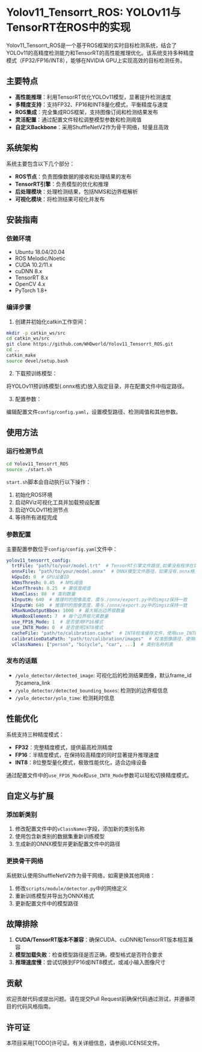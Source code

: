 # Yolov11_Tensorrt_ROS: YOLOv11与TensorRT在ROS中的实现

Yolov11_Tensorrt_ROS是一个基于ROS框架的实时目标检测系统，结合了YOLOv11的高精度检测能力和TensorRT的高性能推理优化。该系统支持多种精度模式（FP32/FP16/INT8），能够在NVIDIA GPU上实现高效的目标检测任务。

## 主要特点

- **高性能推理**：利用TensorRT优化YOLOv11模型，显著提升检测速度
- **多精度支持**：支持FP32、FP16和INT8量化模式，平衡精度与速度
- **ROS集成**：完全集成ROS框架，支持图像订阅和检测结果发布
- **灵活配置**：通过配置文件轻松调整模型参数和检测阈值
- **自定义Backbone**：采用ShuffleNetV2作为骨干网络，轻量且高效

## 系统架构

系统主要包含以下几个部分：

- **ROS节点**：负责图像数据的接收和处理结果的发布
- **TensorRT引擎**：负责模型的优化和推理
- **后处理模块**：处理检测结果，包括NMS和边界框解析
- **可视化模块**：将检测结果可视化并发布

## 安装指南

### 依赖环境

- Ubuntu 18.04/20.04
- ROS Melodic/Noetic
- CUDA 10.2/11.x
- cuDNN 8.x
- TensorRT 8.x
- OpenCV 4.x
- PyTorch 1.8+

### 编译步骤

1. 创建并初始化catkin工作空间：

```bash
mkdir -p catkin_ws/src
cd catkin_ws/src
git clone https://github.com/WHDworld/Yolov11_Tensorrt_ROS.git
cd ..
catkin_make
source devel/setup.bash
```

2. 下载预训练模型：

将YOLOv11预训练模型(.onnx格式)放入指定目录，并在配置文件中指定路径。

3. 配置参数：

编辑配置文件`config/config.yaml`，设置模型路径、检测阈值和其他参数。

## 使用方法

### 运行检测节点

```bash
cd Yolov11_Tensorrt_ROS
source ./start.sh
```

`start.sh`脚本会自动执行以下操作：
1. 初始化ROS环境
2. 启动RViz可视化工具并加载预设配置
3. 启动YOLOv11检测节点
4. 等待所有进程完成

### 参数配置

主要配置参数位于`config/config.yaml`文件中：

```yaml
yolov11_tensorrt_config:
  trtFile: "path/to/your/model.trt"  # TensorRT引擎文件路径,如果没有程序在第一次运行时会自动生成（需要等待较长时间，生成的文件目录在设置的output_path/onnx_model目录下）
  onnxFile: "path/to/your/model.onnx"  # ONNX模型文件路径，如果没有.onnx格式模型，可以使用目录./onnx/export.py文件将自己的模型导出为.onnx格式
  kGpuId: 0  # GPU设备ID
  kNmsThresh: 0.45  # NMS阈值
  kConfThresh: 0.25  # 置信度阈值
  kNumClass: 80  # 类别数量
  kInputH: 640  # 推理时的图像高度，需与./onnx/export.py中的imgsz保持一致
  kInputW: 640  # 推理时的图像宽度，需与./onnx/export.py中的imgsz保持一致
  kMaxNumOutputBbox: 1000  # 最大输出边界框数量
  kNumBoxElement: 7  # 每个边界框元素数量
  use_FP16_Mode: 1  # 是否使用FP16模式
  use_INT8_Mode: 0  # 是否使用INT8模式
  cacheFile: "path/to/calibration.cache"  # INT8校准缓存文件，使用use_INT8_Mode时需要设置
  calibrationDataPath: "path/to/calibration/images"  # 校准图像路径，使用use_INT8_Mode时需要设置
  vClassNames: ["person", "bicycle", "car", ...]  # 类别名称列表
```

### 发布的话题

- `/yolo_detector/detected_image`: 可视化后的检测结果图像，默认frame_id为camera_link
- `/yolo_detector/detected_bounding_boxes`: 检测到的边界框信息
- `/yolo_detector/yolo_time`: 检测耗时信息

## 性能优化

系统支持三种精度模式：

- **FP32**：完整精度模式，提供最高检测精度
- **FP16**：半精度模式，在保持较高精度的同时显著提升推理速度
- **INT8**：8位整型量化模式，极致性能优化，适合边缘设备

通过配置文件中的`use_FP16_Mode`和`use_INT8_Mode`参数可以轻松切换精度模式。

## 自定义与扩展

### 添加新类别

1. 修改配置文件中的`vClassNames`字段，添加新的类别名称
2. 使用包含新类别的数据集重新训练模型
3. 生成新的ONNX模型并更新配置文件中的路径

### 更换骨干网络

系统默认使用ShuffleNetV2作为骨干网络，如需更换其他网络：

1. 修改`scripts/module/detector.py`中的网络定义
2. 重新训练模型并导出为ONNX格式
3. 更新配置文件中的模型路径

## 故障排除

1. **CUDA/TensorRT版本不兼容**：确保CUDA、cuDNN和TensorRT版本相互兼容
2. **模型加载失败**：检查模型路径是否正确，模型格式是否符合要求
3. **推理速度慢**：尝试切换到FP16或INT8模式，或减小输入图像尺寸

## 贡献

欢迎贡献代码或提出问题。请在提交Pull Request前确保代码通过测试，并遵循项目的代码风格指南。

## 许可证

本项目采用[TODO]许可证。有关详细信息，请参阅LICENSE文件。
